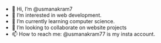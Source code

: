 - 👋 Hi, I’m @usmanakram7
- 👀 I’m interested in web development.
- 🌱 I’m currently learning computer science.
- 💞️ I’m looking to collaborate on website projects
- 📫 How to reach me: @usmanakram77 is my insta account. 

<!---
usmanakram7/usmanakram7 is a ✨ special ✨ repository because its `README.md` (this file) appears on your GitHub profile.
You can click the Preview link to take a look at your changes.
--->
